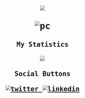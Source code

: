 <samp>
    <h1 align="center">
        <a rel="nofollow noopener noreferrer" target="_blank" href="">
            <img src="https://github.com/565059/565059/assets/118855900/03a724fb-f978-4e4b-bb17-868301985230">
        </a>
        <br>
        <br>
        <img src="https://github.com/565059/565059/assets/118855900/9a829ae6-47c2-4f61-9e1c-2e39ce12272d" alt="pc">
    </h1>
    <h2 align="center">
        My Statistics
        <br>
        <br>
        <a rel="nofollow noopener noreferrer" target="_blank" href="https://github.com/anuraghazra/github-readme-stats">
            <img src="https://github-readme-stats.vercel.app/api?username=565059">
        </a>
    </h2>
    <h2 align="center">
        Social Buttons
        <br>
        <br>
        <a rel="nofollow noopener noreferrer" target="_blank" href="https://x.com/56_50_59">
            <img src="https://github.com/565059/565059/assets/118855900/58e785db-e118-4d20-ae49-6741f6a0410c" alt="twitter">
        </a>
        <a rel="nofillow noopener noreferrer" target="_blank" href="https://www.linkedin.com/in/luis-fern%C3%A1ndez-castelo-06358025b/?locale=en_US">
            <img src="https://github.com/565059/565059/assets/118855900/b16540d5-8016-4e06-82ca-375ada9caf45" alt="linkedin">
        </a>
    </h2>
</samp>
